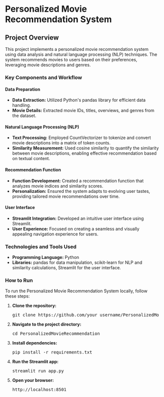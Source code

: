 <!DOCTYPE html>
<html lang="en">
<body>

  <h1>Personalized Movie Recommendation System</h1>

  <h2>Project Overview</h2>

  <p>This project implements a personalized movie recommendation system using data analysis and natural language processing (NLP) techniques. The system recommends movies to users based on their preferences, leveraging movie descriptions and genres.</p>

  <h3>Key Components and Workflow</h3>

  <h4>Data Preparation</h4>

  <ul>
    <li><strong>Data Extraction:</strong> Utilized Python's pandas library for efficient data handling.</li>
    <li><strong>Movie Details:</strong> Extracted movie IDs, titles, overviews, and genres from the dataset.</li>
  </ul>

  <h4>Natural Language Processing (NLP)</h4>

  <ul>
    <li><strong>Text Processing:</strong> Employed CountVectorizer to tokenize and convert movie descriptions into a matrix of token counts.</li>
    <li><strong>Similarity Measurement:</strong> Used cosine similarity to quantify the similarity between movie descriptions, enabling effective recommendation based on textual content.</li>
  </ul>

  <h4>Recommendation Function</h4>

  <ul>
    <li><strong>Function Development:</strong> Created a recommendation function that analyzes movie indices and similarity scores.</li>
    <li><strong>Personalization:</strong> Ensured the system adapts to evolving user tastes, providing tailored movie recommendations over time.</li>
  </ul>

  <h4>User Interface</h4>

  <ul>
    <li><strong>Streamlit Integration:</strong> Developed an intuitive user interface using Streamlit.</li>
    <li><strong>User Experience:</strong> Focused on creating a seamless and visually appealing navigation experience for users.</li>
  </ul>


  <h3>Technologies and Tools Used</h3>

  <ul>
    <li><strong>Programming Language:</strong> Python</li>
    <li><strong>Libraries:</strong> pandas for data manipulation, scikit-learn for NLP and similarity calculations, Streamlit for the user interface.</li>
  </ul>





  <h3>How to Run</h3>

  <p>To run the Personalized Movie Recommendation System locally, follow these steps:</p>

  <ol>
    <li><strong>Clone the repository:</strong>
      <pre>git clone https://github.com/your_username/PersonalizedMovieRecommendation.git</pre>
    </li>
    <li><strong>Navigate to the project directory:</strong>
      <pre>cd PersonalizedMovieRecommendation</pre>
    </li>
    <li><strong>Install dependencies:</strong>
      <pre>pip install -r requirements.txt</pre>
    </li>
    <li><strong>Run the Streamlit app:</strong>
      <pre>streamlit run app.py</pre>
    </li>
    <li><strong>Open your browser:</strong>
      <pre>http://localhost:8501</pre>
    </li>
  </ol>



</body>
</html>

